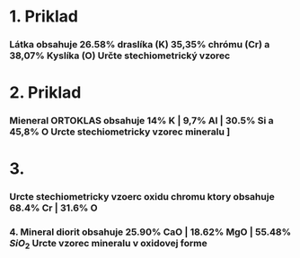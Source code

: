# 1. Priklad
### Látka obsahuje 26.58% draslíka (K) 35,35% chrómu (Cr) a 38,07% Kyslíka (O) Určte stechiometrický vzorec

# 2. Priklad
### Mieneral ORTOKLAS obsahuje 14% K | 9,7% Al | 30.5% Si a 45,8% O Urcte stechiometricky vzorec mineralu ]
# 3.
### Urcte stechiometricky vzoerc oxidu chromu ktory obsahuje 68.4% Cr | 31.6% O

### 4. Mineral diorit obsahuje 25.90% CaO | 18.62% MgO | 55.48% $SiO_2$ Urcte vzorec mineralu v oxidovej forme 
